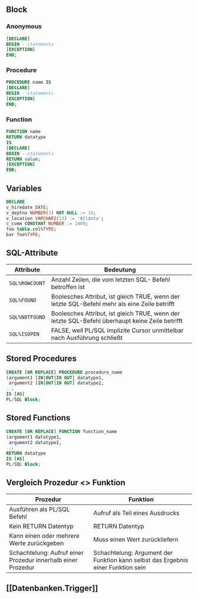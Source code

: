 
## Block

### Anonymous

```sql
[DECLARE]
BEGIN --statements
[EXCEPTION]
END;
```

### Procedure

```sql
PROCEDURE name IS
[DECLARE]
BEGIN --statements
[EXCEPTION]
END;
```

### Function

```sql
FUNCTION name
RETURN datatype
IS
[DECLARE]
BEGIN --statements
RETURN value;
[EXCEPTION]
END;
```

## Variables

```sql
DECLARE
v_hiredate DATE;
v_deptno NUMBER(2) NOT NULL := 10;
v_location VARCHAR2(13) := 'Atlanta';
c_comm CONSTANT NUMBER := 1400;
foo table.col%TYPE;
bar foo%TYPE;
```

## SQL-Attribute

| Attribute | Bedeutung |
|-----------|------------|
|`SQL%ROWCOUNT` | Anzahl Zeilen, die vom letzten SQL- Befehl betroffen ist |
| `SQL%FOUND` | Boolesches Attribut, ist gleich TRUE, wenn der letzte SQL-Befehl mehr als eine Zeile betrifft |
| `SQL%NOTFOUND` | Boolesches Attribut, ist gleich TRUE, wenn der letzte SQL-Befehl überhaupt keine Zeile betrifft |
| `SQL%ISOPEN` | FALSE, weil PL/SQL implizite Cursor unmittelbar nach Ausführung schließt |

## Stored Procedures

```sql
CREATE [OR REPLACE] PROCEDURE procedure_name
(argument1 [IN|OUT|IN OUT] datatype1,
 argument2 [IN|OUT|IN OUT] datatype2,
...
IS [AS]
PL/SQL Block;
```

## Stored Functions

```sql
CREATE [OR REPLACE] FUNCTION function_name
(argument1 datatype1,
 argument2 datatype2,
...
RETURN datatype
IS [AS]
PL/SQL Block;
```

## Vergleich Prozedur <> Funktion

| Prozedur | Funktion |
|-|-|
|Ausführen als PL/SQL Befehl | Aufruf als Teil eines Ausdrucks |
| Kein RETURN Datentyp | RETURN Datentyp |
| Kann einen oder mehrere Werte zurückgeben | Muss einen Wert zurückliefern |
| Schachtelung: Aufruf einer Prozedur innerhalb einer Prozedur | Schachtelung: Argument der Funktion kann selbst das Ergebnis einer Funktion sein |

## [[Datenbanken.Trigger]]
